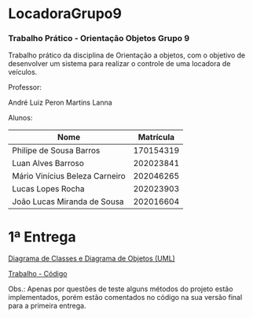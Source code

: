 # LocadoraGrupo9
### Trabalho Prático - Orientação Objetos Grupo 9

Trabalho prático da disciplina de Orientação a objetos, com o objetivo de desenvolver um sistema para realizar o controle de uma locadora de veículos.

Professor:

André Luiz Peron Martins Lanna

Alunos:

|Nome|Matrícula|
| -------- | -------- |
|Philipe de Sousa Barros|170154319|
|Luan Alves Barroso|202023841|
|Mário Vinícius Beleza Carneiro|202046265|
|Lucas Lopes Rocha|202023903|
|João Lucas Miranda de Sousa|202016604|

# 1ª Entrega
[Diagrama de Classes e Diagrama de Objetos (UML)](https://github.com/PhilipeSousa/LocadoraGrupo9/tree/main/Diagramas%20UML)

[Trabalho - Código](https://github.com/PhilipeSousa/LocadoraGrupo9/tree/main/Trabalho/src)

Obs.: Apenas por questões de teste alguns métodos do projeto estão implementados, porém estão comentados no código na sua versão final para a primeira entrega.
